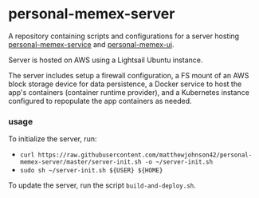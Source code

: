 # personal-memex-server
A repository containing scripts and configurations for a server hosting [personal-memex-service](https://github.com/matthewjohnson42/personal-memex-service) and [personal-memex-ui](https://github.com/matthewjohnson42/personal-memex-ui).

Server is hosted on AWS using a Lightsail Ubuntu instance.

The server includes setup a firewall configuration, a FS mount of an AWS block storage device for data persistence, a Docker service to host the app's containers (container runtime provider), and a Kubernetes instance configured to repopulate the app containers as needed.

### usage

To initialize the server, run:

* `curl https://raw.githubusercontent.com/matthewjohnson42/personal-memex-server/master/server-init.sh -o ~/server-init.sh`
* `sudo sh ~/server-init.sh ${USER} ${HOME}`

To update the server, run the script `build-and-deploy.sh`.
